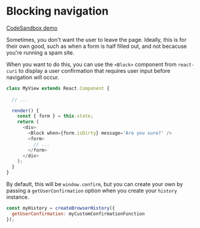 # Blocking navigation

[CodeSandbox demo](https://codesandbox.io/s/github/pshrmn/curi/tree/master/examples/blocking-navigation)

Sometimes, you don't want the user to leave the page. Ideally, this is for their own good, such as when a form is half filled out, and not becacuse you're running a spam site.

When you want to do this, you can use the `<Block>` component from `react-curi` to display a user confirmation that requires user input before navigation will occur.

```js
class MyView extends React.Component {
  
  // ...

  render() {
    const { form } = this.state;
    return (
      <div>
        <Block when={form.isDirty} message='Are you sure?' />
        <form>
          // ...
        </form>
      </div>
    );
  }
}
```

By default, this will be `window.confirm`, but you can create your own by passing a `getUserConfirmation` option when you create your `history` instance.

```js
const myHistory = createBrowserHistory({
  getUserConfirmation: myCustomConfirmationFunction
});
```

